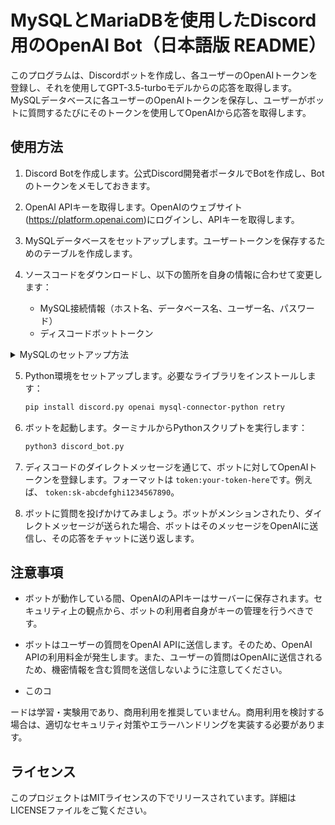 # MySQLとMariaDBを使用したDiscord用のOpenAI Bot（日本語版 README）

このプログラムは、Discordボットを作成し、各ユーザーのOpenAIトークンを登録し、それを使用してGPT-3.5-turboモデルからの応答を取得します。MySQLデータベースに各ユーザーのOpenAIトークンを保存し、ユーザーがボットに質問するたびにそのトークンを使用してOpenAIから応答を取得します。

## 使用方法

1. Discord Botを作成します。公式Discord開発者ポータルでBotを作成し、Botのトークンをメモしておきます。

2. OpenAI APIキーを取得します。OpenAIのウェブサイト(https://platform.openai.com)にログインし、APIキーを取得します。

3. MySQLデータベースをセットアップします。ユーザートークンを保存するためのテーブルを作成します。

4. ソースコードをダウンロードし、以下の箇所を自身の情報に合わせて変更します：

    - MySQL接続情報（ホスト名、データベース名、ユーザー名、パスワード）
    - ディスコードボットトークン

<details>
  <summary>MySQLのセットアップ方法</summary>
まず、以下のコマンドを使ってMySQLにrootユーザーとしてログインします。

```bash
sudo mysql -u root -p
```

次に、新たにデータベースを作成します。

```mysql
CREATE DATABASE discord;
```

新しいユーザーを作成します。以下の例では、新しいユーザーの名前は'discorduser'、パスワードは'password'になります。

```mysql
CREATE USER 'discorduser'@'localhost' IDENTIFIED BY 'password';
```

新しいユーザーに、作成したデータベースに対する全ての特権を付与します。

```mysql
GRANT ALL PRIVILEGES ON discord.* TO 'discorduser'@'localhost';
```

変更を有効にするために特権をフラッシュします。

```mysql
FLUSH PRIVILEGES;
```

セッションを終了します。

```mysql
exit;
```

この手順で新しいデータベースを作成し、新しいユーザーに対してそのデータベースへのアクセス権限を付与することができます。このユーザーはあとでPythonスクリプトからデータベースにアクセスする際に使用します。

そして、以前提供したテーブル作成コマンドを新たに作成したユーザーで実行します：

```mysql
CREATE TABLE tokens (
    user_id BIGINT NOT NULL,
    token VARCHAR(64) NOT NULL,
    PRIMARY KEY (user_id)
);
```

これでデータベースとユーザー、テーブルの作成が完了です
</details>


5. Python環境をセットアップします。必要なライブラリをインストールします：

    ```bash
    pip install discord.py openai mysql-connector-python retry
    ```

6. ボットを起動します。ターミナルからPythonスクリプトを実行します：

    ```bash
    python3 discord_bot.py
    ```

7. ディスコードのダイレクトメッセージを通じて、ボットに対してOpenAIトークンを登録します。フォーマットは `token:your-token-here`です。例えば、 `token:sk-abcdefghi1234567890`。

8. ボットに質問を投げかけてみましょう。ボットがメンションされたり、ダイレクトメッセージが送られた場合、ボットはそのメッセージをOpenAIに送信し、その応答をチャットに送り返します。

## 注意事項

- ボットが動作している間、OpenAIのAPIキーはサーバーに保存されます。セキュリティ上の観点から、ボットの利用者自身がキーの管理を行うべきです。

- ボットはユーザーの質問をOpenAI APIに送信します。そのため、OpenAI APIの利用料金が発生します。また、ユーザーの質問はOpenAIに送信されるため、機密情報を含む質問を送信しないように注意してください。

- このコ

ードは学習・実験用であり、商用利用を推奨していません。商用利用を検討する場合は、適切なセキュリティ対策やエラーハンドリングを実装する必要があります。

## ライセンス

このプロジェクトはMITライセンスの下でリリースされています。詳細はLICENSEファイルをご覧ください。